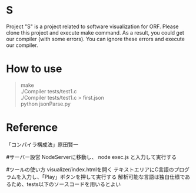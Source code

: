 # S
Project "S" is a project related to software visualization for ORF.
Please clone this project and execute make command.
As a result, you could get our compiler (with some errors).
You can ignore these errors and execute our compiler.

# How to use
> make  
> ./Compiler tests/test1.c  
> ./Compiler tests/test1.c > first.json  
> python jsonParse.py  

# Reference
  「コンパイラ構成法」原田賢一

#サーバー設営
NodeServerに移動し、
node exec.js
と入力して実行する

#ツールの使い方
visualizer/index.htmlを開く
テキストエリアにC言語のプログラムを入力し、「Play」ボタンを押して実行する
解析可能な言語は独自仕様であるため、tests以下のソースコードを用いるとよい

